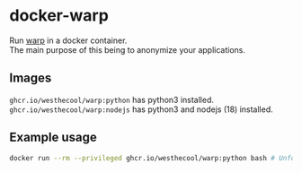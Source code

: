 # docker-warp
Run [warp](https://one.one.one.one) in a docker container.<br>
The main purpose of this being to anonymize your applications.<br>
## Images
`ghcr.io/westhecool/warp:python` has python3 installed.<br>
`ghcr.io/westhecool/warp:nodejs` has python3 and nodejs (18) installed.<br>
## Example usage
```sh
docker run --rm --privileged ghcr.io/westhecool/warp:python bash # Unfortunately the docker container needs to be run as privileged in order for warp to work.
```